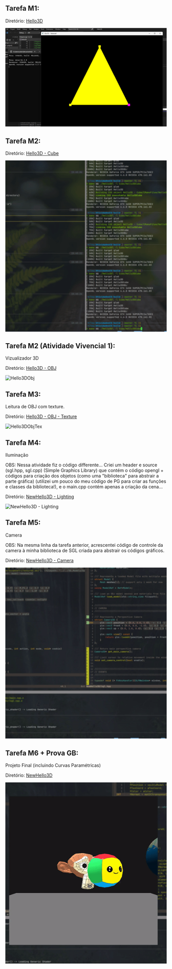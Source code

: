 ## Tarefa M1:

Diretório: [Hello3D](Hello3D)

![Hello3D](extras/Hello3D-screenshot.png)


## Tarefa M2:

Diretório: [Hello3D - Cube](./Hello3D%20-%20Cube)
 
![Hello3DCube](extras/hello3d-cube.gif)


## Tarefa M2 (Atividade Vivencial 1):

Vizualizador 3D

Diretório: [Hello3D - OBJ](./Hello3D%20-%20OBJ)
 
![Hello3DObj](extras/hello3d-obj.gif)


## Tarefa M3:

Leitura de OBJ com texture.

Diretório: [Hello3D - OBJ - Texture](./Hello3D%20-%20OBJ%20-%20Texture)
 
![Hello3DObjTex](extras/hello3d-obj-tex.gif)


## Tarefa M4:

Iluminação

OBS: Nessa atividade fiz o código differente... Criei um header e source (sgl.hpp, sgl.cpp) (Simple Graphics Library) que contém o código opengl + códigos para criação dos objetos
(como uma "biblioteca" para abstrair a parte gráfica) (utilizei um pouco do meu código de PG para criar as funções e classes da biblioteca!), e o main.cpp contém apenas a criação da cena...

Diretório: [NewHello3D - Lighting](./NewHello3D%20-%20Lighting)
 
![NewHello3D - Lighting](extras/newhello3d-lighting.gif)


## Tarefa M5:

Camera

OBS: Na mesma linha da tarefa anterior, acrescentei código de controle da camera à minha biblioteca de SGL
criada para abstrair os códigos gráficos.

Diretório: [NewHello3D - Camera](./NewHello3D%20-%20Camera)
 
![NewHello3D - Camera](extras/NewHello3D-camera.gif)


## Tarefa M6 + Prova GB:

Projeto Final (incluindo Curvas Paramétricas)

Diretório: [NewHello3D](./NewHello3D)
 
![NewHello3D](extras/NewHello3D-final.gif)